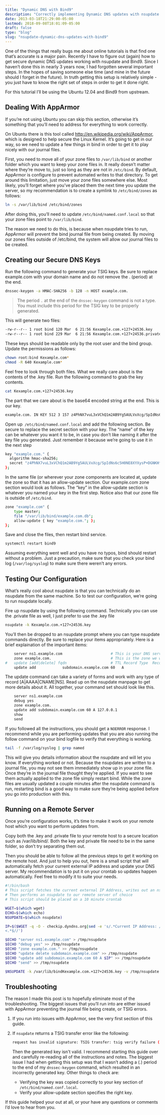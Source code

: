 ```yaml
---
title: "Dynamic DNS with Bind9"
description: "Correctly implementing Dynamic DNS updates with nsupdate and Bind9"
date: 2013-03-18T21:29:00-05:00
lastmod: 2018-09-08T18:01:09-05:00
draft: false
type: "blog"
slug: "nsupdate-dynamic-dns-updates-with-bind9"
---
```


One of the things that really bugs me about online tutorials is that find one that’s accurate is a major pain. Recently I have to figure out (again) how to get secure dynamic DNS updates working with nsupdate and Bind9. Since I haven’t done this in nearly 3 years now, I had forgotten several important steps. In the hopes of saving someone else time (and mine in the future should I forget in the future). In truth getting this setup is relatively simple - you just have to know the right set of steps in order to get it done right.

For this tutorial I’ll be using the Ubuntu 12.04 and Bind9 from upstream.

<!--more-->

## Dealing With AppArmor

If you’re not using Ubuntu you can skip this section, otherwise it’s something that you’ll need to address for everything to work correctly.

On Ubuntu there is this tool called http://en.wikipedia.org/wiki/AppArmor, which is designed to help secure the Linux Kernel. It’s going to get in our way, so we need to update a few things in bind in order to get it to play nicely with our journal files.

First, you need to move all of your zone files to `/var/lib/bind` or another folder which you want to keep your zone files in. It really doesn’t matter where they’re move to, just so long as they are not in `/etc/bind`. By default, AppArmor is configure to prevent automated writes to that directory. To get around this limitation, just move your zone files somewhere else. Most likely, you’ll forget where you’ve placed them the next time you update the server, so my recommendation is to create a symlink to `/etc/bind/zones` as follows:

```bash
ln -s /var/lib/bind /etc/bind/zones
```

After doing this, you’ll need to update `/etc/bind/named.conf.local` so that your zone files point to `/var/lib/bind`.

The reason we need to do this, is because when nsupdate tries to run, AppArmor will prevent the bind journal file from being created. By moving our zones files outside of /etc/bind, the system will allow our journal files to be created.

## Creating our Secure DNS Keys

Run the following command to generate your TSIG keys. Be sure to replace example.com with your domain name and do not remove the . (period) at the end.

```bash
dnssec-keygen -a HMAC-SHA256 -b 128 -n HOST example.com.
```

> The period `.` at the end of the `dnssec-keygen` command is not a type. You must include this period for the TSIG key to be properly generated.

This will generate two files:

```bash
-rw-r--r-- 1 root bind 120 Mar  6 21:56 Kexample.com.+127+24536.key
-rw-r--r-- 1 root bind 229 Mar  6 21:56 Kexample.com.+127+24536.private
```

These keys should be readable only by the root user and the bind group. Update the permissions as follows:

```bash
chown root:bind Kexample.com*
chmod -R 640 Kexample.com*
```

Feel free to look through both files. What we really care about is the contents of the .key file. Run the following command to grab the key contents.

```bash
cat Kexample.com.+127+24536.key
```

The part that we care about is the base64 encoded string at the end. This is our key.

```bash
example.com. IN KEY 512 3 157 z4PhNX7vuL3xVChQ1m2AB9Yg5AULVxXcg/SpIdNs6c5H0NE8XYXysP+DGNKHfuwvY7kxvUdBeoGlODJ6+SfaPg==
```

Open up` /etc/bind/named.conf.local` and add the following section. Be secure to replace the secret section with your key. The “name” of the key can be whatever you want it to be, in case you don’t like naming it after the key file you generated. Just remember it because we’re going to use it in the next step

```bash
key "example.com." {
  algorithm hmac-sha256;
  secret "z4PhNX7vuL3xVChQ1m2AB9Yg5AULVxXcg/SpIdNs6c5H0NE8XYXysP+DGNKHfuwvY7kxvUdBeoGlODJ6+SfaPg==";
};
```

In the same file (or wherever your zone components are located at, update the zone so that it has an allow-update section. Our example.com zone section would look as follows. The “key” in the allow-update section is whatever you named your key in the first step. Notice also that our zone file is outside of `/etc/bind`.

```bash
zone "example.com" {
    type master;
    file "/var/lib/bind/example.com.db";
    allow-update { key "example.com."; };
};
```

Save and close the files, then restart bind service.

```bash
systemctl restart bind9
```

Assuming everything went well and you have no typos, bind should restart without a problem. Just a precaution, make sure that you check your bind log (`/var/log/syslog`) to make sure there weren’t any errors.

## Testing Our Configuration

What’s really cool about nsupdate is that you can technically do an nsupdate from the same machine. So to test our configuration, we’re going to run nsupdate locally.

Fire up nsupdate by using the following command. Technically you can use the .private file as well, I just prefer to use the .key file

```bash
nsupdate -k Kexample.com.+127+24536.key
```

You’ll then be dropped to an nsupdate prompt where you can type nsupdate commands directly. Be sure to replace your items appropriately. Here is a brief explaination of the important items:

```bash
    server ns1.example.com                      # This is your DNS server hostname or IP address.
    zone example.com.                           # This is the zone we want to update. Be mindful of the period at the end. It's important
#   update [add|delete] fqdn                    # TTL Record Type  Record
    update add            subdomain.example.com 60   A                  127.0.0.1
```

The update command can take a variety of forms and work with any type of record [A|AAAA|CNAME|NS]. Read up on the nsupdate manpage to get more details about it. All together, your command set should look like this.

```bash
    server ns1.example.com
    debug yes
    zone example.com.
    update add subdomain.example.com 60 A 127.0.0.1
    show
    send
```

If you followed all the instructions, you should get a `NOERROR` response. I recommend while you are performing updates that you are also running the follow command on your bind logfile to verify that everything is working.

```bash
tail -f /var/log/syslog | grep named
```

This will give you details information about the nsupdate and will let you know. If everything worked or not. Because the nsupdates are written to a journal file, you may not see them immediately show up in your zone file. Once they’re in the journal file thought they’re applied. If you want to see them actually applied to the zone file simply restart bind. While the zone files are usually updated a couple minutes after the nsupdate command is run, restarting bind is a good way to make sure they’re being applied before you go into production with this.

## Running on a Remote Server

Once you’re configuration works, it’s time to make it work on your remote host which you want to perform updates from.

Copy both the .key and .private file to your remote host to a secure location such as /var/lib/bind/. Both the key and private file need to be in the same folder, so don’t try separating them out.

Then you should be able to follow all the previous steps to get it working on the remote host. And just to help you out, here is a small script that will automatically fetch your current external IP address and update your DNS server. My recommendation is to put it on your crontab so updates happen automatically. Feel free to modify it to suite your needs.

```bash
#!/bin/bash
# This script fetches the current external IP Address, writes out an nsupdate file
# Then performs an nsupdate to our remote server of choice
# This script should be placed on a 10 minute crontab

WGET=$(which wget)
ECHO=$(which echo)
NSUPDATE=$(which nsupdate)

IP=$($WGET -q -O - checkip.dyndns.org|sed -e 's/.*Current IP Address: //' -e 's/
<.*$//')

$ECHO "server ns1.example.com" > /tmp/nsupdate
$ECHO "debug yes" >> /tmp/nsupdate
$ECHO "zone example.com." >> /tmp/nsupdate
$ECHO "update delete subdomain.example.com" >> /tmp/nsupdate
$ECHO "update add subdomain.example.com 60 A $IP" >> /tmp/nsupdate
$ECHO "send" >> /tmp/nsupdate

$NSUPDATE -k /var/lib/bindKexample.com.+127+24536.key -v /tmp/nsupdate 2>&1
```

## Troubleshooting

The reason I made this post is to hopefully eliminate most of the troubleshooting. The biggest issues that you’ll run into are either issued with AppArmor preventing the journal file being create, or TSIG errors.

1. If you run into issues with AppArmor, see the very first section of this guide.
2. If `nsupdate` returns a TSIG transfer error like the following:
    ```bash
    request has invalid signature: TSIG transfer: tsig verify failure (BADSIG)
    ```

    Then the generated key isn't valid. I recommend starting this guide over and carefully re-reading all of the instructions and notes. The biggest issue I had when getting this setup was that I wasn’t adding a (.) period to the end of my `dnssec-keygen` command, which resulted in an incorrectly generated key. Other things to check are:

    - Verifying the key was copied correctly to your key section of `/etc/bind/named.conf.local`.
    - Verify your allow-update section specifies the right key.

If this guide helped your out at all, or your have any questions or comments I’d love to hear from you.
